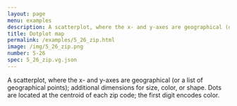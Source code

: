```yaml
---
layout: page
menu: examples
description: A scatterplot, where the x- and y-axes are geographical (or a list of geographical points); additional dimensions for size, color, or shape. Dots are located at the centroid of each zip code; the first digit encodes color.
title: Dotplot map
permalink: /examples/5_26_zip.html
image: /img/5_26_zip.png
number: 5-26
spec: 5_26_zip.vg.json
---
```

A scatterplot, where the x- and y-axes are geographical (or a list of geographical points); additional dimensions for size, color, or shape. Dots are located at the centroid of each zip code; the first digit encodes color.
